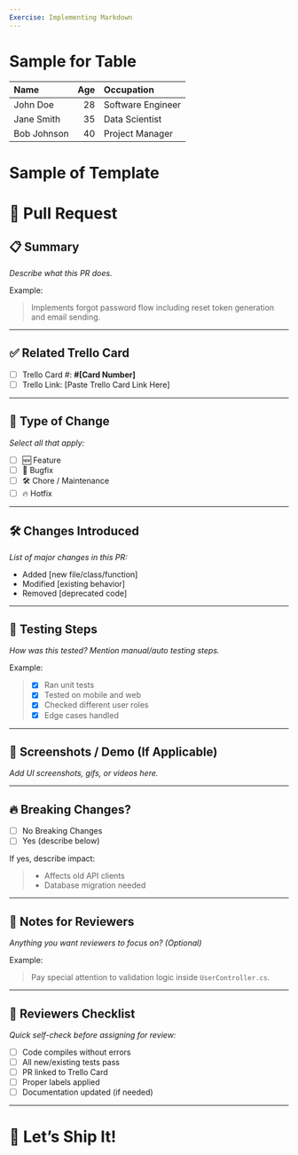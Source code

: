 ```yaml
---
Exercise: Implementing Markdown
---
```

# Sample for Table
| Name         | Age | Occupation      |
|:-------------|----:|:----------------|
| John Doe     | 28  | Software Engineer |
| Jane Smith   | 35  | Data Scientist   |
| Bob Johnson  | 40  | Project Manager  |

# Sample of Template


# 📄 Pull Request

## 📋 Summary
_Describe what this PR does._

Example:
> Implements forgot password flow including reset token generation and email sending.

---

## ✅ Related Trello Card
- [ ] Trello Card #: **#[Card Number]**
- [ ] Trello Link: [Paste Trello Card Link Here]

---

## 📂 Type of Change
_Select all that apply:_
- [ ] 🆕 Feature
- [ ] 🐞 Bugfix
- [ ] 🛠️ Chore / Maintenance
- [ ] 🔥 Hotfix

---

## 🛠 Changes Introduced
_List of major changes in this PR:_
- Added [new file/class/function]
- Modified [existing behavior]
- Removed [deprecated code]

---

## 🧪 Testing Steps
_How was this tested? Mention manual/auto testing steps._

Example:
> - [x] Ran unit tests
> - [x] Tested on mobile and web
> - [x] Checked different user roles
> - [x] Edge cases handled

---

## 📸 Screenshots / Demo (If Applicable)
_Add UI screenshots, gifs, or videos here._

---

## 🔥 Breaking Changes?
- [ ] No Breaking Changes
- [ ] Yes (describe below)

If yes, describe impact:
> - Affects old API clients
> - Database migration needed

---

## 📣 Notes for Reviewers
_Anything you want reviewers to focus on? (Optional)_

Example:
> Pay special attention to validation logic inside `UserController.cs`.

---

## 👥 Reviewers Checklist
_Quick self-check before assigning for review:_

- [ ] Code compiles without errors
- [ ] All new/existing tests pass
- [ ] PR linked to Trello Card
- [ ] Proper labels applied
- [ ] Documentation updated (if needed)

---

# 🚀 Let’s Ship It!
